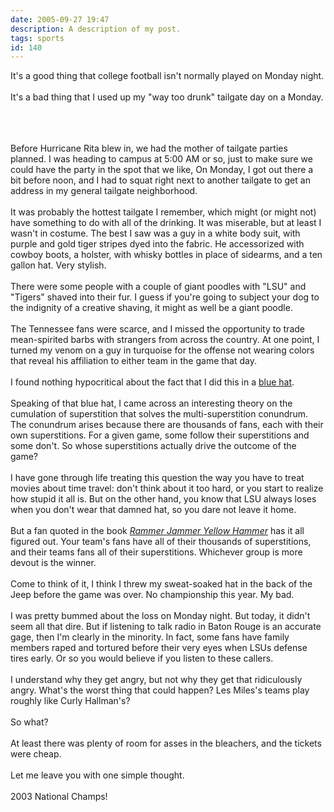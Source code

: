 ```yaml
---
date: 2005-09-27 19:47
description: A description of my post.
tags: sports
id: 140
---
```

It's a good thing that college football isn't normally played on Monday night.  <br />
<br />
It's a bad thing that I used up my "way too drunk" tailgate day on a Monday.<br />
<br />

<!--more--><br /><br />Before Hurricane Rita blew in, we had the mother of tailgate parties planned.  I was heading to campus at 5:00 AM or so, just to make sure we could have the party in the spot that we like,  On Monday, I got out there a bit before noon, and I had to squat right next to another tailgate to get an address in my general tailgate neighborhood.<br />
<br />
It was probably the hottest tailgate I remember, which might (or might not) have something to do with all of the drinking.  It was miserable, but at least I wasn't in costume.  The best I saw was a guy in a white body suit, with purple and gold tiger stripes dyed into the fabric.  He accessorized with cowboy boots, a holster, with whisky bottles in place of sidearms, and a ten gallon hat.  Very stylish.<br />
<br />
There were some people with a couple of giant poodles with "LSU" and "Tigers" shaved into their fur.  I guess if you're going to subject your dog to the indignity of a creative shaving, it might as well be a giant poodle.<br />
<br />
The Tennessee fans were scarce, and I missed the opportunity to trade mean-spirited barbs with strangers from across the country.  At one point, I turned my venom on a guy in turquoise for the offense not wearing colors that reveal his affiliation to either team in the game that day.<br />
<br />
I found nothing hypocritical about the fact that I did this in a <a href="http://www.theskinnyonbenny.com/blog/archives/00000065.php">blue hat</a>.<br />
<br />
Speaking of that blue hat, I came across an interesting theory on the cumulation of superstition that solves the multi-superstition conundrum.  The conundrum arises because there are thousands of fans, each with their own superstitions.  For a given game, some follow their superstitions and some don't.  So whose superstitions actually drive the outcome of the game?<br />
<br />
I have gone through life treating this question the way you have to treat movies about time travel:  don't think about it too hard, or you start to realize how stupid it all is.  But on the other hand, you know that LSU always loses when you don't wear that damned hat, so you dare not leave it home.<br />
<br />
But a fan quoted in the book <i><a href="http://www.amazon.com/exec/obidos/tg/detail/-/0609807137/qid=1127874792/sr=8-1/ref=pd_bbs_1/103-8847902-5949450?v=glance&s=books&n=507846" target="_blank">Rammer Jammer Yellow Hammer</a></i> has it all figured out.  Your team's fans have all of their thousands of superstitions, and their teams fans all of their superstitions.  Whichever group is more devout is the winner.<br />
<br />
Come to think of it, I think I threw my sweat-soaked hat in the back of the Jeep before the game was over.  No championship this year.  My bad.<br />
<br />
I was pretty bummed about the loss on Monday night.  But today, it didn't seem all that dire.  But if listening to talk radio in Baton Rouge is an accurate gage, then I'm clearly in the minority.  In fact, some fans have family members raped and tortured before their very eyes when LSUs defense tires early.  Or so you would believe if you listen to these callers.<br />
<br />
I understand why they get angry, but not why they get that ridiculously angry.  What's the worst thing that could happen?  Les Miles's teams play roughly like Curly Hallman's?<br />
<br />
So what?<br />
<br />
At least there was plenty of room for asses in the bleachers, and the tickets were cheap.<br />
<br />
Let me leave you with one simple thought.<br />
<br />
2003 National Champs!
